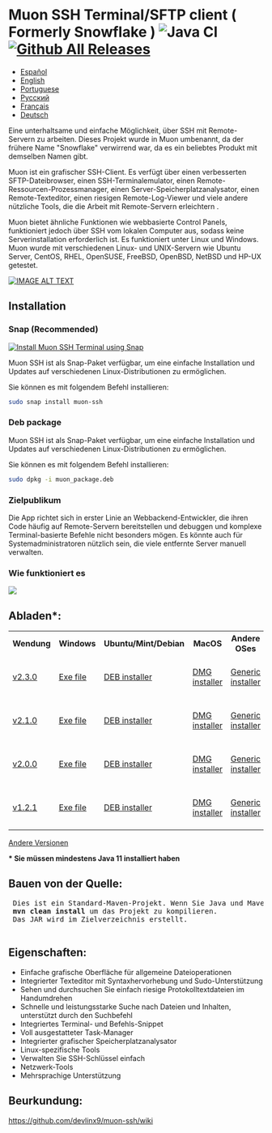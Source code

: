 # Muon SSH Terminal/SFTP client ( Formerly Snowflake ) ![Java CI](https://github.com/subhra74/snowflake/workflows/Java%20CI/badge.svg?branch=master) [![Github All Releases](https://img.shields.io/github/downloads/subhra74/snowflake/total.svg)]()

- <a href="https://github.com/devlinx9/muon-ssh/blob/master/README_es.md">Español</a>
- <a href="https://github.com/devlinx9/muon-ssh/blob/master/README.md">English</a>
- <a href="https://github.com/devlinx9/muon-ssh/blob/master/README_pt.md">Portuguese</a>
- <a href="https://github.com/devlinx9/muon-ssh/blob/master/README_ru.md">Pусский</a>
- <a href="https://github.com/devlinx9/muon-ssh/blob/master/README_fr.md">Français</a>
- <a href="https://github.com/devlinx9/muon-ssh/blob/master/README_de.md">Deutsch</a>

Eine unterhaltsame und einfache Möglichkeit, über SSH mit Remote-Servern zu arbeiten. 
Dieses Projekt wurde in Muon umbenannt, da der frühere Name "Snowflake" verwirrend war, da es ein beliebtes Produkt mit demselben Namen gibt. 

Muon ist ein grafischer SSH-Client. Es verfügt über einen verbesserten SFTP-Dateibrowser, einen SSH-Terminalemulator, einen Remote-Ressourcen-Prozessmanager, einen Server-Speicherplatzanalysator, einen Remote-Texteditor, einen riesigen Remote-Log-Viewer und viele andere nützliche Tools, die die Arbeit mit Remote-Servern erleichtern . 

Muon bietet ähnliche Funktionen wie webbasierte Control Panels, funktioniert jedoch über SSH vom lokalen Computer aus, sodass keine Serverinstallation erforderlich ist. Es funktioniert unter Linux und Windows. Muon wurde mit verschiedenen Linux- und UNIX-Servern wie Ubuntu Server, CentOS, RHEL, OpenSUSE, FreeBSD, OpenBSD, NetBSD und HP-UX getestet.

[![IMAGE ALT TEXT](https://raw.githubusercontent.com/subhra74/snowflake-screenshots/master/Capture32.PNG)](https://youtu.be/G2qHZ2NodeM "View on YouTube")

## Installation

### Snap (Recommended)

[![Install Muon SSH Terminal using Snap](https://snapcraft.io/muon-ssh/badge.svg)](https://snapcraft.io/muon-ssh)

Muon SSH ist als Snap-Paket verfügbar, um eine einfache Installation und Updates auf verschiedenen Linux-Distributionen zu ermöglichen.

Sie können es mit folgendem Befehl installieren:
```sh
sudo snap install muon-ssh
```

### Deb package
Muon SSH ist als Snap-Paket verfügbar, um eine einfache Installation und Updates auf verschiedenen Linux-Distributionen zu ermöglichen.

Sie können es mit folgendem Befehl installieren:
```sh
sudo dpkg -i muon_package.deb
```

<h3>Zielpublikum</h3>
<p>Die App richtet sich in erster Linie an Webbackend-Entwickler, die ihren Code häufig auf Remote-Servern bereitstellen und debuggen und komplexe Terminal-basierte Befehle nicht besonders mögen. Es könnte auch für Systemadministratoren nützlich sein, die viele entfernte Server manuell verwalten.
</p>

<h3>Wie funktioniert es</h3>
<div>
  <img src="https://github.com/subhra74/snowflake-screenshots/raw/master/arch-overview2.png">
</div>

<h2>Abladen*:</h2>

<table>
  <tr>
    <th>Wendung</th>
    <th>Windows</th>
    <th>Ubuntu/Mint/Debian</th>
    <th>MacOS</th>
    <th>Andere OSes</th>
    <th>Portabel</th>
  </tr>
<tr>
    <td>
      <a href="https://github.com/devlinx9/muon-ssh/releases/download/v2.3.0/muonssh_2.3.0.deb">v2.3.0</a>
    </td>
    <td>
      <a href="https://github.com/devlinx9/muon-ssh/releases/download/v2.3.0/muonssh_2.3.0.exe">Exe file</a>
    </td>
    <td>
      <a href="https://github.com/devlinx9/muon-ssh/releases/download/v2.3.0/muonssh_2.3.0.deb">DEB installer</a>
    </td>
    <td>
      <a href="https://github.com/devlinx9/muon-ssh/releases/download/v2.3.0/muonssh_2.3.0.dmg">DMG installer</a>
    </td>
    <td>
      <a href="https://github.com/devlinx9/muon-ssh/releases/download/v2.3.0/muonssh_2.3.0.jar">Generic installer</a>
    </td>
    <td>
      <a href="https://github.com/devlinx9/muon-ssh/releases/download/v2.3.0/muonssh_2.3.0.jar">Portable JAR (Java 11)</a>
    </td>
  </tr>
  <tr>
    <td>
      <a href="https://github.com/devlinx9/muon-ssh/releases/download/v2.1.0/muonssh_2.1.0.deb">v2.1.0</a>
    </td>
    <td>
      <a href="https://github.com/devlinx9/muon-ssh/releases/download/v2.1.0/muonssh_2.1.0.exe">Exe file</a>
    </td>
    <td>
      <a href="https://github.com/devlinx9/muon-ssh/releases/download/v2.1.0/muonssh_2.1.0.deb">DEB installer</a>
    </td>
    <td>
      <a href="https://github.com/devlinx9/muon-ssh/releases/download/v2.1.0/muonssh_2.1.0.dmg">DMG installer</a>
    </td>
    <td>
      <a href="https://github.com/devlinx9/muon-ssh/releases/download/v2.1.0/muonssh_2.1.0.jar">Generic installer</a>
    </td>
    <td>
      <a href="https://github.com/devlinx9/muon-ssh/releases/download/v2.1.0/muonssh_2.1.0.jar">Portable JAR (Java 11)</a>
    </td>
  </tr>
  <tr>
    <td>
      <a href="https://github.com/devlinx9/muon-ssh/releases/download/v2.0.0/muonssh_2.0.0.deb">v2.0.0</a>
    </td>
    <td>
      <a href="https://github.com/devlinx9/muon-ssh/releases/download/v2.0.0/muonssh_2.0.0.exe">Exe file</a>
    </td>
    <td>
      <a href="https://github.com/devlinx9/muon-ssh/releases/download/v2.0.0/muonssh_2.0.0.deb">DEB installer</a>
    </td>
    <td>
      <a href="https://github.com/devlinx9/muon-ssh/releases/download/v2.0.0/muonssh_2.0.0.dmg">DMG installer</a>
    </td>
    <td>
      <a href="https://github.com/devlinx9/muon-ssh/releases/download/v2.0.0/muonssh_2.0.0.jar">Generic installer</a>
    </td>
    <td>
      <a href="https://github.com/devlinx9/muon-ssh/releases/download/v2.0.0/muonssh_2.0.0.jar">Portable JAR (Java 11)</a>
    </td>
  </tr>
  <tr>
    <td>
      <a href="https://github.com/devlinx9/muon-ssh/releases/download/v1.2.1/muon_1.2.1.deb">v1.2.1</a>
    </td>
    <td>
      <a href="https://github.com/devlinx9/muon-ssh/releases/download/v1.2.1/muon_1.2.1.exe">Exe file</a>
    </td>
    <td>
      <a href="https://github.com/devlinx9/muon-ssh/releases/download/v1.2.1/muon_1.2.1.deb">DEB installer</a>
    </td>
    <td>
      <a href="https://github.com/devlinx9/muon-ssh/releases/download/v1.2.1/muon_1.2.1.dmg">DMG installer</a>
    </td>
    <td>
      <a href="https://github.com/devlinx9/muon-ssh/releases/download/v1.2.1/muon_1.2.1.jar">Generic installer</a>
    </td>   
    <td>
      <a href="https://github.com/devlinx9/muon-ssh/releases/download/v1.2.1/muon_1.2.1.jar">Portable JAR (Java 11)</a>
    </td>
  </tr>
</table>


<p>
<a href="https://github.com/devlinx9/muon-ssh/releases">Andere Versionen</a>
</p>

<p>
<b>* Sie müssen mindestens Java 11 installiert haben</b>
</p>


<h2>Bauen von der Quelle:</h2>
<pre> Dies ist ein Standard-Maven-Projekt. Wenn Sie Java und Maven konfiguriert haben, verwenden Sie: 
 <b>mvn clean install</b> um das Projekt zu kompilieren.
 Das JAR wird im Zielverzeichnis erstellt.
 </pre>

<h2>Eigenschaften:</h2>

<ul>
  <li>Einfache grafische Oberfläche für allgemeine Dateioperationen</li>
  <li>Integrierter Texteditor mit Syntaxhervorhebung und Sudo-Unterstützung</li>
  <li>Sehen und durchsuchen Sie einfach riesige Protokolltextdateien im Handumdrehen</li>
  <li>Schnelle und leistungsstarke Suche nach Dateien und Inhalten, unterstützt durch den Suchbefehl</li>
  <li>Integriertes Terminal- und Befehls-Snippet</li>
  <li>Voll ausgestatteter Task-Manager</li>
  <li>Integrierter grafischer Speicherplatzanalysator</li>
  <li>Linux-spezifische Tools</li>
  <li>Verwalten Sie SSH-Schlüssel einfach</li>
  <li>Netzwerk-Tools</li>
  <li>Mehrsprachige Unterstützung</li>
</ul>



<h2>Beurkundung:</h2>

<p>
  <a href="https://github.com/devlinx9/muon-ssh/wiki">
    https://github.com/devlinx9/muon-ssh/wiki
  </a>
</p>
